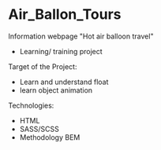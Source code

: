 # Air_Ballon_Tours

Information webpage "Hot air balloon travel"

- Learning/ training project

Target of the Project:
- Learn and understand float
- learn object animation

Technologies:
- HTML
- SASS/SCSS
- Methodology BEM
